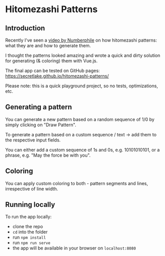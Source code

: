 # Hitomezashi Patterns

## Introduction

Recently I've seen a [video by Numberphile](https://www.youtube.com/watch?v=JbfhzlMk2eY&t=262s) on how hitomezashi patterns: what they are and how to generate them.

I thought the patterns looked amazing and wrote a quick and dirty solution for generating (& coloring) them with Vue.js.

The final app can be tested on GitHub pages: https://secretlake.github.io/hitomezashi-patterns/

Please note: this is a quick playground project, so no tests, optimizations, etc.

## Generating a pattern

You can generate a new pattern based on a random sequence of 1/0 by simply clicking on "Draw Pattern".

To generate a pattern based on a custom sequence / text -> add them to the respective input fields.

You can either add a custom sequence of 1s and 0s, e.g. 10101010101, or a phrase, e.g. "May the force be with you".

## Coloring

You can apply custom coloring to both - pattern segments and lines, irrespective of line width.

## Running locally

To run the app locally:
- clone the repo
- ```cd``` into the folder
- run `````npm install`````
- run ````npm run serve````
- the app will be available in your browser on ````localhost:8080````